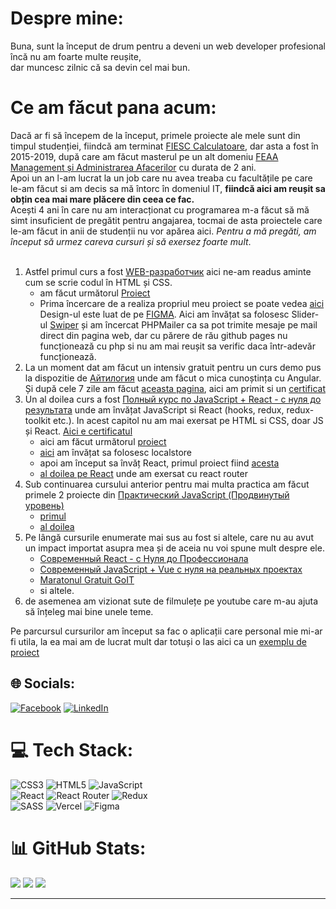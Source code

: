 # Despre mine:
Buna, sunt la început de drum pentru a deveni un web developer profesional <br>
încă nu am foarte multe reușite, <br>
dar muncesc zilnic că sa devin cel mai bun. 

# Ce am făcut pana acum:
Dacă ar fi să începem de la început, primele proiecte ale mele sunt din timpul studenției, fiindcă am terminat [FIESC Calculatoare](https://fiesc.usv.ro/), dar asta a fost în 2015-2019, după care am făcut masterul pe un alt domeniu [FEAA Management și Administrarea Afacerilor](https://feaa.usv.ro/) cu durata de 2 ani.<br>
Apoi un an l-am lucrat la un job care nu avea treaba cu facultățile pe care le-am făcut si am decis sa mă întorc în domeniul IT, **fiindcă aici am reușit sa obțin cea mai mare plăcere din ceea ce fac.** <br>
Acești 4 ani în care nu am interacționat cu programarea m-a făcut să mă simt insuficient de pregătit pentru angajarea, tocmai de asta proiectele care le-am făcut in anii de studenții nu vor apărea aici. _Pentru a mă pregăti, am început să urmez careva cursuri și să exersez foarte mult_.  
<br>

1. Astfel primul curs a fost [WEB-разработчик](https://www.udemy.com/course/webdeveloper/) aici ne-am readus aminte cum se scrie codul în HTML și CSS.<br>
    - am făcut următorul [Proiect](https://bcristin.github.io/pulse/src/)<br>
    - Prima încercare de a realiza propriul meu proiect se poate vedea [aici](https://bcristin.github.io/first-my-project/) Design-ul este luat de pe [FIGMA](https://www.figma.com/file/NlH3naDNbp8x1rGeS27GLy/Freelancer-portfolio?t=mMMPO9gbuVeqJevz-6). Aici am învățat sa folosesc Slider-ul [Swiper](https://swiperjs.com/) și am încercat PHPMailer ca sa pot trimite mesaje pe mail direct din pagina web, dar cu părere de rău github pages nu funcționează cu php si nu am mai reușit sa verific daca într-adevăr funcționează.  <br>
2. La un moment dat am făcut un intensiv gratuit pentru un curs demo pus la dispozitie de [Айтилогия](https://itlogia.ru/) unde am făcut o mica cunoștința cu Angular. Și după cele 7 zile am făcut [aceasta pagina](https://bcristin.github.io/cars-hw/), aici am primit si un [certificat](https://itlogia.ru/upload/images/intensive-participant-certificate/1670822876Q7AEr.jpeg)<br>
3.  Un al doilea curs a fost [Полный курс по JavaScript + React - с нуля до результата](https://www.udemy.com/course/javascript_full/) unde am învățat JavaScript si React (hooks, redux, redux-toolkit etc.). In acest capitol nu am mai exersat pe HTML si CSS, doar JS și React. [Aici e certificatul](https://www.udemy.com/certificate/UC-10f17cb5-cb9a-40b8-9675-6e4241a07f2b/)
    - aici am făcut următorul [proiect](https://bcristin.github.io/learnJS_food/)
    - [aici](https://bcristin.github.io/Customizator/dist/) am învățat sa folosesc localstore 
    - apoi am început sa învăț React, primul proiect fiind [acesta](https://first-my-project-qe53.vercel.app/)
    - [al doilea pe React](https://marvel-mcc6.vercel.app/) unde am exersat cu react router 
4.  Sub continuarea cursului anterior pentru mai multa practica am făcut primele 2 proiecte din  [Практический JavaScript (Продвинутый уровень)](https://www.udemy.com/course/javascript_practice/)
    - [primul](https://bcristin.github.io/learnJS_Picture/dist/)
    - [al doilea](https://bcristin.github.io/learnJS_Window/dist/)
5. Pe lângă cursurile enumerate mai sus au fost si altele, care nu au avut un impact importat asupra mea și de aceia nu voi spune mult despre ele.
    - [Современный React - с Нуля до Профессионала](https://www.udemy.com/course/react-np/)
    - [Современный JavaScript + Vue с нуля на реальных проектах](https://www.udemy.com/course/modern-javascript-from-beginning/)
    - [Maratonul Gratuit GoIT](https://m.goit.global/ro/)
    - si altele.
6. de asemenea am vizionat sute de filmulețe pe youtube care m-au ajuta să înțeleg mai bine unele teme.

Pe parcursul cursurilor am început sa fac o aplicații care personal mie mi-ar fi utila, la ea mai am de lucrat mult dar totuși o las aici ca un [exemplu de proiect](https://my-coin-keeper.vercel.app/)

## 🌐 Socials:
[![Facebook](https://img.shields.io/badge/Facebook-%231877F2.svg?logo=Facebook&logoColor=white)](https://www.facebook.com/tianncristian/) 
[![LinkedIn](https://img.shields.io/badge/LinkedIn-%230077B5.svg?logo=linkedin&logoColor=white)](https://www.linkedin.com/in/cristin-balan-793471109/) 

# 💻 Tech Stack:
![CSS3](https://img.shields.io/badge/css3-%231572B6.svg?style=for-the-badge&logo=css3&logoColor=white)
![HTML5](https://img.shields.io/badge/html5-%23E34F26.svg?style=for-the-badge&logo=html5&logoColor=white)
![JavaScript](https://img.shields.io/badge/javascript-%23323330.svg?style=for-the-badge&logo=javascript&logoColor=%23F7DF1E)<br>
![React](https://img.shields.io/badge/react-%2320232a.svg?style=for-the-badge&logo=react&logoColor=%2361DAFB)
![React Router](https://img.shields.io/badge/React_Router-CA4245?style=for-the-badge&logo=react-router&logoColor=white)
![Redux](https://img.shields.io/badge/redux-%23593d88.svg?style=for-the-badge&logo=redux&logoColor=white)<br>
![SASS](https://img.shields.io/badge/SASS-hotpink.svg?style=for-the-badge&logo=SASS&logoColor=white)
![Vercel](https://img.shields.io/badge/vercel-%23000000.svg?style=for-the-badge&logo=vercel&logoColor=white)
![Figma](https://img.shields.io/badge/figma-%23F24E1E.svg?style=for-the-badge&logo=figma&logoColor=white)
# 📊 GitHub Stats:
![](https://github-readme-stats.vercel.app/api?username=BCristin&theme=react&hide_border=true&include_all_commits=false&count_private=false)
![](https://github-readme-streak-stats.herokuapp.com/?user=BCristin&theme=react&hide_border=true)
![](https://github-readme-stats.vercel.app/api/top-langs/?username=BCristin&theme=react&hide_border=true&include_all_commits=false&count_private=false&layout=compact)

---
